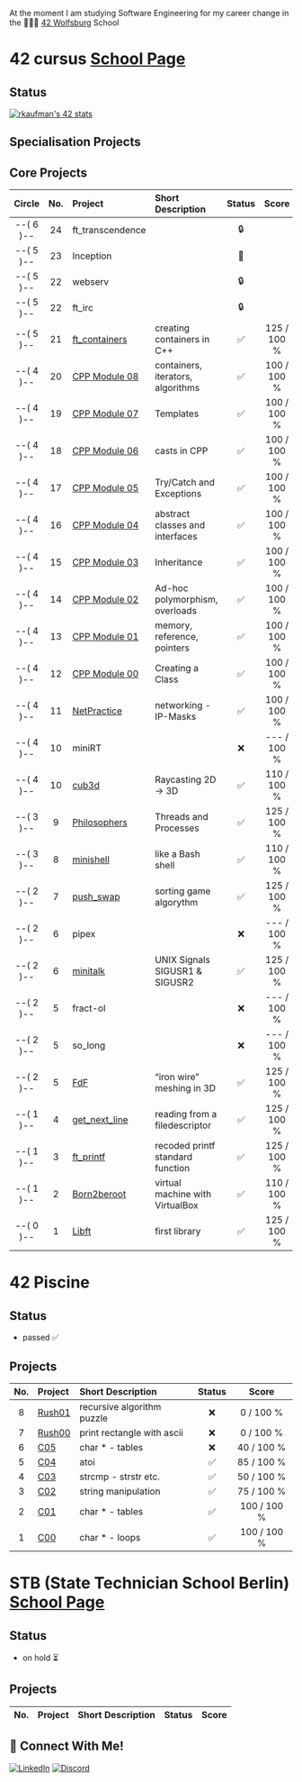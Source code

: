 
At the moment I am studying Software Engineering for my career change in the 👨🏻‍💻 [42 Wolfsburg](https://42wolfsburg.de/) School


# 42 cursus [School Page](https://42wolfsburg.de/)

## Status
[![rkaufman's 42 stats](https://badge42.vercel.app/api/v2/cl2r6b3yn005909mln989e21s/stats?cursusId=21&coalitionId=undefined)](https://github.com/JaeSeoKim/badge42)

## Specialisation Projects

## Core Projects

|  Circle | No. | Project                                     | Short Description  | Status |     Score    |
| :-----: | :-: | :------------------------------------------ | :----------------- | :----: | :----------: |
|--( 6 )--| 24  | ft_transcendence               |                    | 🔒      |
|--( 5 )--| 23  | Inception                      |                    | 📝      |
|--( 5 )--| 22  | webserv                        |                    | 🔒      |
|--( 5 )--| 22  | ft_irc                         |                    | 🔒      |
|--( 5 )--| 21  | [ft_containers](../../../42_ft_containers)  | creating containers in C++ | ✅     |  125 / 100 % |
|--( 4 )--| 20  | [CPP Module 08](../../../42_cpp_08)         | containers, iterators, algorithms| ✅     | 100 / 100 % |
|--( 4 )--| 19  | [CPP Module 07](../../../42_cpp_07)         | Templates                        | ✅     | 100 / 100 % |
|--( 4 )--| 18  | [CPP Module 06](../../../42_cpp_06)         | casts in CPP                     | ✅     | 100 / 100 % |
|--( 4 )--| 17  | [CPP Module 05](../../../42_cpp_05)         | Try/Catch and Exceptions         | ✅     | 100 / 100 % |
|--( 4 )--| 16  | [CPP Module 04](../../../42_cpp_04)         | abstract classes and interfaces  | ✅     | 100 / 100 % |
|--( 4 )--| 15  | [CPP Module 03](../../../42_cpp_03)         | Inheritance                      | ✅     | 100 / 100 % |
|--( 4 )--| 14  | [CPP Module 02](../../../42_cpp_02)         | Ad-hoc polymorphism, overloads   | ✅     | 100 / 100 % |
|--( 4 )--| 13  | [CPP Module 01](../../../42_cpp_01)         | memory, reference, pointers      | ✅     | 100 / 100 % |
|--( 4 )--| 12  | [CPP Module 00](../../../42_cpp_00)         | Creating a Class                 | ✅     | 100 / 100 % |
|--( 4 )--| 11  | [NetPractice](../../../42_NetPractice)      | networking - IP-Masks            | ✅     | 100 / 100 % |
|--( 4 )--| 10  | miniRT                                      |                                  | ❌     | --- / 100 % | 
|--( 4 )--| 10  | [cub3d](../../../42_cub3D)                  | Raycasting 2D -> 3D              | ✅     | 110 / 100 % |
|--( 3 )--|  9  | [Philosophers](../../../42_philosophers)    | Threads and Processes            | ✅     | 125 / 100 % |
|--( 3 )--|  8  | [minishell](../../../42_minishell)          | like a Bash shell                | ✅     | 110 / 100 % |
|--( 2 )--|  7  | [push_swap](../../../42_push_swap)          | sorting game algorythm           | ✅     | 125 / 100 % |
|--( 2 )--|  6  | pipex                                       |                                  | ❌     | --- / 100 % |   
|--( 2 )--|  6  | [minitalk](../../../42_minitalk)            | UNIX Signals SIGUSR1 & SIGUSR2   | ✅     | 125 / 100 % |    
|--( 2 )--|  5  | fract-ol                                    |                                  | ❌     | --- / 100 % |
|--( 2 )--|  5  | so_long                                     |                                  | ❌     | --- / 100 % |
|--( 2 )--|  5  | [FdF](../../../42_fdf)                      | “iron wire” meshing in 3D        | ✅     | 125 / 100 % |    
|--( 1 )--|  4  | [get_next_line](../../../42_get_next_line)  | reading from a filedescriptor    | ✅     | 125 / 100 % |
|--( 1 )--|  3  | [ft_printf](../../../42_ft_printf)          | recoded printf standard function | ✅     | 125 / 100 % |  
|--( 1 )--|  2  | [Born2beroot](../../../42_Born2beroot)      | virtual machine with VirtualBox  | ✅     | 110 / 100 % | 
|--( 0 )--|  1  | [Libft](../../../42_Libft)                  | first library                    | ✅     | 125 / 100 % |  


# 42 Piscine

## Status
* passed ✅

## Projects

| No. | Project                                     |      Short Description    | Status |     Score    |
| :-: | :------------------------------------------ | :------------------------ | :----: | :----------: |
|  8  | [Rush01](../../../42_Piscine_Rush01)        | recursive algorithm puzzle| ❌      |   0 / 100 % | 
|  7  | [Rush00](../../../42_Piscine_Rush00)        | print rectangle with ascii| ❌      |   0 / 100 % | 
|  6  | [C05](../../../42_Piscine_C05)              | char * - tables           | ❌      |  40 / 100 % | 
|  5  | [C04](../../../42_Piscine_C04)              | atoi                      | ✅      |  85 / 100 % | 
|  4  | [C03](../../../42_Piscine_C03)              | strcmp - strstr etc.      | ✅      |  50 / 100 % | 
|  3  | [C02](../../../42_Piscine_C02)              | string manipulation       | ✅      |  75 / 100 % | 
|  2  | [C01](../../../42_Piscine_C01)              | char * - tables           | ✅      | 100 / 100 % |  
|  1  | [C00](../../../42_Piscine_C00)              | char * - loops            | ✅      | 100 / 100 % |  

# STB (State Technician School Berlin) [School Page](https://www.technikerschule-berlin.de/fachrichtungen/informatik-datentechnik/fachrichtung)

## Status
* on hold ⏳

## Projects

| No. | Project                                     |    Short Description   | Status |     Score    |
| :-: | :------------------------------------------ | :--------------------- | :----: | :----------: |

## 📱 Connect With Me!
[![LinkedIn](https://img.shields.io/badge/-LinkedIn-0e76a8?style=flat-square&logo=linkedin&logoColor=white)](https://www.linkedin.com/in/ren%C3%A9-kaufmann-14072a239/)
[![Discord](https://img.shields.io/badge/Discord-7289DA?style=flat-square&logo=discord&logoColor=white)](https://discordapp.com/users/426426595817947137)

